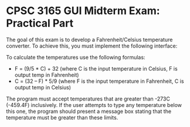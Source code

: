 # CPSC 3165 GUI Midterm Exam: Practical Part

The goal of this exam is to develop a Fahrenheit/Celsius temperature converter. To achieve this, you must implement the following interface:

To calculate the temperatures use the following formulas:
- F = (9/5 * C) + 32 (where C is the input temperature in Celsius, F is output temp in Fahrenheit)
-  C = (32 – F) * 5/9 (where F is the input temperature in Fahrenheit, C is output temp in Celsius)


The program must accept temperatures that are greater than -273C (-459.4F) inclusively. If the user attempts to type any temperature below this one, the program should present a message box stating that the temperature must be greater than these limits.
